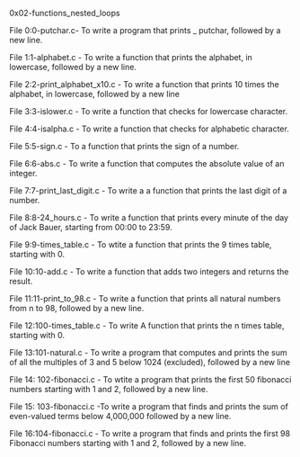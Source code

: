 0x02-functions_nested_loops

File 0:0-putchar.c- To write a program that prints _ putchar, followed by a new line.

File 1:1-alphabet.c - To write a function that prints the alphabet, in lowercase, followed by a new line.

File 2:2-print_alphabet_x10.c - To write a function that prints 10 times the alphabet, in lowercase, followed by a new line

File 3:3-islower.c - To write a function that checks for lowercase character.

File 4:4-isalpha.c - To write a function that checks for alphabetic character.

File 5:5-sign.c - To a function that prints the sign of a number.

File 6:6-abs.c - To write a function that computes the absolute value of an integer.

File 7:7-print_last_digit.c - To write a a function that prints the last digit of a number.

File 8:8-24_hours.c - To write a function that prints every minute of the day of Jack Bauer, starting from 00:00 to 23:59.

File 9:9-times_table.c - To wtite a function that prints the 9 times table, starting with 0.

File 10:10-add.c - To write a function that adds two integers and returns the result.

File 11:11-print_to_98.c - To write a function that prints all natural numbers from n to 98, followed by a new line.

File 12:100-times_table.c - To write A function that prints the n times table, starting with 0.

File 13:101-natural.c - To write a program that computes and prints the sum of all the multiples of 3 and 5 below 1024 (excluded), followed by a new line

File 14: 102-fibonacci.c - To wtite a program that prints the first 50 fibonacci numbers starting with 1 and 2, followed by a new line.

File 15: 103-fibonacci.c -To write a program that finds and prints the sum of even-valued terms below 4,000,000 followed by a new line.

File 16:104-fibonacci.c - To write a program that finds and prints the first 98 Fibonacci numbers starting with 1 and 2, followed by a new line.
